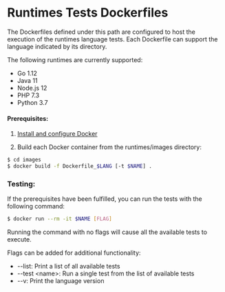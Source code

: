 # Runtimes Tests Dockerfiles

The Dockerfiles defined under this path are configured to host the execution of
the runtimes language tests. Each Dockerfile can support the language indicated
by its directory.

The following runtimes are currently supported:

-   Go 1.12
-   Java 11
-   Node.js 12
-   PHP 7.3
-   Python 3.7

#### Prerequisites:

1) [Install and configure Docker](https://docs.docker.com/install/)

2) Build each Docker container from the runtimes/images directory:

```bash
$ cd images
$ docker build -f Dockerfile_$LANG [-t $NAME] .
```

### Testing:

If the prerequisites have been fulfilled, you can run the tests with the
following command:

```bash
$ docker run --rm -it $NAME [FLAG]
```

Running the command with no flags will cause all the available tests to execute.

Flags can be added for additional functionality:

-   --list: Print a list of all available tests
-   --test &lt;name&gt;: Run a single test from the list of available tests
-   --v: Print the language version
